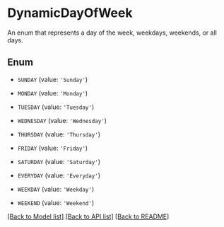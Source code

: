 # DynamicDayOfWeek

An enum that represents a day of the week, weekdays, weekends, or all days.

## Enum

* `SUNDAY` (value: `'Sunday'`)

* `MONDAY` (value: `'Monday'`)

* `TUESDAY` (value: `'Tuesday'`)

* `WEDNESDAY` (value: `'Wednesday'`)

* `THURSDAY` (value: `'Thursday'`)

* `FRIDAY` (value: `'Friday'`)

* `SATURDAY` (value: `'Saturday'`)

* `EVERYDAY` (value: `'Everyday'`)

* `WEEKDAY` (value: `'Weekday'`)

* `WEEKEND` (value: `'Weekend'`)

[[Back to Model list]](README.md#documentation-for-models) [[Back to API list]](README.md#documentation-for-api-endpoints) [[Back to README]](README.md)


